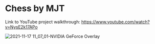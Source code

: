 # Chess by MJT

Link to YouTube project walkthrough: https://www.youtube.com/watch?v=NysE2k17APo

![2021-11-17 11_07_01-NVIDIA GeForce Overlay](https://user-images.githubusercontent.com/65698531/142266592-fc7609de-2c2e-4796-96a6-b5166c22162e.png)

